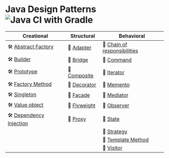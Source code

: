 # Java Design Patterns ![Java CI with Gradle](https://github.com/ElinaValieva/design-patterns/workflows/Java%20CI%20with%20Gradle/badge.svg?branch=master)

|Creational|Structural|Behavioral|
|--|--|--|
|:hammer_and_wrench: [Abstract Factory](https://github.com/ElinaValieva/design-patterns/tree/master/abstract_factory)|:memo: [Adapter](https://github.com/ElinaValieva/design-patterns/tree/master/adapter)|:running: [Chain of responsibilities](https://github.com/ElinaValieva/design-patterns/tree/master/chain-responsibilities)|
|:hammer_and_wrench: [Builder](https://github.com/ElinaValieva/design-patterns/tree/master/builder)|:memo: [Bridge](https://github.com/ElinaValieva/design-patterns/tree/master/bridge)| :running: [Command](https://github.com/ElinaValieva/design-patterns/tree/master/command)|
|:hammer_and_wrench: [Prototype](https://github.com/ElinaValieva/design-patterns/tree/master/prototype)|:memo: [Composite](https://github.com/ElinaValieva/design-patterns/tree/master/composite)| :running: [Iterator](https://github.com/ElinaValieva/design-patterns/tree/master/iterator)|
|:hammer_and_wrench: [Factory Method](https://github.com/ElinaValieva/design-patterns/tree/master/factory_method)|:memo: [Decorator](https://github.com/ElinaValieva/design-patterns/tree/master/decorator)|:running: [Memento](https://github.com/ElinaValieva/design-patterns/tree/master/memento)|
|:hammer_and_wrench: [Singleton](https://github.com/ElinaValieva/design-patterns/tree/master/singleton)|:memo: [Facade](https://github.com/ElinaValieva/design-patterns/tree/master/facade)|:running: [Mediator](https://github.com/ElinaValieva/design-patterns/tree/master/mediator)|
|:hammer_and_wrench: [Value object](https://github.com/ElinaValieva/design-patterns/tree/master/value-object)|:memo: [Flyweight](https://github.com/ElinaValieva/design-patterns/tree/master/flyweight)|:running: [Observer](https://github.com/ElinaValieva/design-patterns/tree/master/observer)|
|:hammer_and_wrench: [Dependency Injection](https://github.com/ElinaValieva/design-patterns/tree/master/dependency-injection)|:memo: [Proxy](https://github.com/ElinaValieva/design-patterns/tree/master/proxy)|:running: [State](https://github.com/ElinaValieva/design-patterns/tree/master/state)|
|||:running: [Strategy](https://github.com/ElinaValieva/design-patterns/tree/master/strategy)|
|||:running: [Template Method](https://github.com/ElinaValieva/design-patterns/tree/master/template-method)|
|||:running: [Visitor](https://github.com/ElinaValieva/design-patterns/tree/master/visitor)|

&nbsp;
